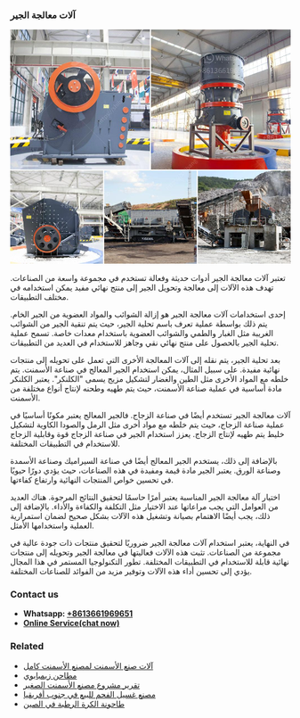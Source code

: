 <h3>آلات معالجة الجير</h3><img src='1701746232.jpg' alt=''><p>تعتبر آلات معالجة الجير أدوات حديثة وفعالة تستخدم في مجموعة واسعة من الصناعات. تهدف هذه الآلات إلى معالجة وتحويل الجير إلى منتج نهائي مفيد يمكن استخدامه في مختلف التطبيقات.</p><p>إحدى استخدامات آلات معالجة الجير هو إزالة الشوائب والمواد العضوية من الجير الخام. يتم ذلك بواسطة عملية تعرف باسم تحلية الجير، حيث يتم تنقية الجير من الشوائب الغريبة مثل الغبار والطمي والشوائب العضوية باستخدام معدات خاصة. تسمح عملية تحلية الجير بالحصول على منتج نهائي نقي وجاهز للاستخدام في العديد من التطبيقات.</p><p>بعد تحلية الجير، يتم نقله إلى آلات المعالجة الأخرى التي تعمل على تحويله إلى منتجات نهائية مفيدة. على سبيل المثال، يمكن استخدام الجير المعالج في صناعة الأسمنت. يتم خلطه مع المواد الأخرى مثل الطين والغضار لتشكيل مزيج يسمى "الكلنكر". يعتبر الكلنكر مادة أساسية في عملية صناعة الأسمنت، حيث يتم طهيه وطحنه لإنتاج أنواع مختلفة من الأسمنت.</p><p>آلات معالجة الجير تستخدم أيضًا في صناعة الزجاج. فالجير المعالج يعتبر مكونًا أساسيًا في عملية صناعة الزجاج، حيث يتم خلطه مع مواد أخرى مثل الرمل والصودا الكاوية لتشكيل خليط يتم طهيه لإنتاج الزجاج. يعزز استخدام الجير في صناعة الزجاج قوة وقابلية الزجاج للاستخدام في التطبيقات المختلفة.</p><p>بالإضافة إلى ذلك، يستخدم الجير المعالج أيضًا في صناعة السيراميك وصناعة الأسمدة وصناعة الورق. يعتبر الجير مادة قيمة ومفيدة في هذه الصناعات، حيث يؤدي دورًا حيويًا في تحسين خواص المنتجات النهائية وارتفاع كفاءتها.</p><p>اختيار آلة معالجة الجير المناسبة يعتبر أمرًا حاسمًا لتحقيق النتائج المرجوة. هناك العديد من العوامل التي يجب مراعاتها عند الاختيار مثل التكلفة والكفاءة والأداء. بالإضافة إلى ذلك، يجب أيضًا الاهتمام بصيانة وتشغيل هذه الآلات بشكل صحيح لضمان استمرارية العملية واستخدامها الأمثل.</p><p>في النهاية، يعتبر استخدام آلات معالجة الجير ضروريًا لتحقيق منتجات ذات جودة عالية في مجموعة من الصناعات. تثبت هذه الآلات فعاليتها في معالجة الجير وتحويله إلى منتجات نهائية قابلة للاستخدام في التطبيقات المختلفة. تطور التكنولوجيا المستمر في هذا المجال يؤدي إلى تحسين أداء هذه الآلات وتوفير مزيد من الفوائد للصناعات المختلفة.</p><h3>Contact us</h3><ul><li><strong>Whatsapp:&nbsp;<a href="https://wa.me/8613661969651">+8613661969651</a></strong></li><li><a href="https://swt.shibang-china.com/?git&amp;zhl&amp;آلات معالجة الجير"><strong>Online Service(chat now)</strong></a></li></ul><h3>Related</h3><ul><li><a href='آلات صنع الأسمنت لمصنع الأسمنت كامل.md'>آلات صنع الأسمنت لمصنع الأسمنت كامل</a></li><li><a href='مطاحن زيمبابوي.md'>مطاحن زيمبابوي</a></li><li><a href='تقرير مشروع مصنع الأسمنت الصغير.md'>تقرير مشروع مصنع الأسمنت الصغير</a></li><li><a href='مصنع غسيل الفحم للبيع في جنوب أفريقيا.md'>مصنع غسيل الفحم للبيع في جنوب أفريقيا</a></li><li><a href='طاحونة الكرة الرطبة في الصين.md'>طاحونة الكرة الرطبة في الصين</a></li></ul>